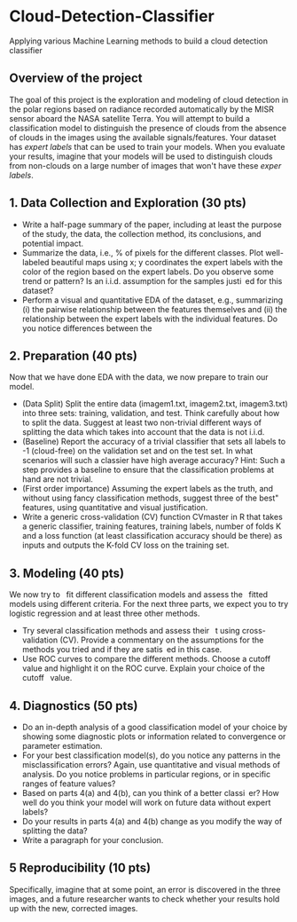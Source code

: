 # Cloud-Detection-Classifier
Applying various Machine Learning methods to build a cloud detection classifier

## Overview of the project
The goal of this project is the exploration and modeling of cloud detection in the polar regions based on radiance recorded automatically by the MISR sensor aboard the NASA
satellite Terra. You will attempt to build a classification model to distinguish the presence of clouds from the absence of clouds in the images using the available signals/features. Your
dataset has *expert labels* that can be used to train your models. When you evaluate your results, imagine that your models will be used to distinguish clouds from non-clouds on a
large number of images that won't have these *exper labels*. 

## 1. Data Collection and Exploration (30 pts)

* Write a half-page summary of the paper, including at least the purpose of the study, the data, the collection method, its conclusions, and potential impact.
* Summarize the data, i.e., % of pixels for the different classes. Plot well-labeled beautiful maps using x; y coordinates the expert labels with the color of the region based on the expert labels. Do you observe some trend or pattern? Is an i.i.d. assumption for the samples justi ed for this dataset?
* Perform a visual and quantitative EDA of the dataset, e.g., summarizing (i) the pairwise relationship between the features themselves and (ii) the relationship between the expert labels with the individual features. Do you notice differences between the

## 2. Preparation (40 pts)

Now that we have done EDA with the data, we now prepare to train our model.

* (Data Split) Split the entire data (imagem1.txt, imagem2.txt, imagem3.txt) into three sets: training, validation, and test. Think carefully about how to split the data.
Suggest at least two non-trivial different ways of splitting the data which takes into account that the data is not i.i.d.
* (Baseline) Report the accuracy of a trivial classifier that sets all labels to -1 (cloud-free) on the validation set and on the test set. In what scenarios will such a
classier have high average accuracy? Hint: Such a step provides a baseline to ensure that the classification problems at hand are not trivial.
* (First order importance) Assuming the expert labels as the truth, and without using fancy classification methods, suggest three of the best" features, using quantitative and visual justification. 
* Write a generic cross-validation (CV) function CVmaster in R that takes a generic classifier, training features, training labels, number of folds K and a loss function (at
least classification accuracy should be there) as inputs and outputs the K-fold CV loss on the training set.

## 3. Modeling (40 pts)

We now try to  fit different classification models and assess the  fitted models using different criteria. For the next three parts, we expect you to try logistic regression and at least three other methods.
* Try several classification methods and assess their  t using cross-validation (CV). Provide a commentary on the assumptions for the methods you tried and if they are satis ed in this case. 
* Use ROC curves to compare the different methods. Choose a cutoff value and highlight it on the ROC curve. Explain your choice of the cutoff  value.

## 4.  Diagnostics (50 pts)

* Do an in-depth analysis of a good classification model of your choice by showing some diagnostic plots or information related to convergence or parameter estimation.
* For your best classification model(s), do you notice any patterns in the misclassification errors? Again, use quantitative and visual methods of analysis. Do you notice problems
in particular regions, or in specific ranges of feature values?
*  Based on parts 4(a) and 4(b), can you think of a better classi er? How well do you think your model will work on future data without expert labels?
* Do your results in parts 4(a) and 4(b) change as you modify the way of splitting the data?
* Write a paragraph for your conclusion.

## 5 Reproducibility (10 pts)
Specifically, imagine that at some point, an error is discovered in the three images, and a future researcher wants to check whether your results hold up with the new, corrected images.  
